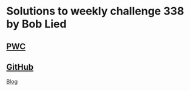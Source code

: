 # Solutions to weekly challenge 338 by Bob Lied

## [PWC](https://perlweeklychallenge.org/blog/perl-weekly-challenge-338/)
## [GitHub](https://github.com/boblied/perlweeklychallenge-club/tree/master/challenge-338/bob-lied)
[Blog](https://dev.to/boblied/pwc-338-maximal-maximization-of-maximums-4jm1)
